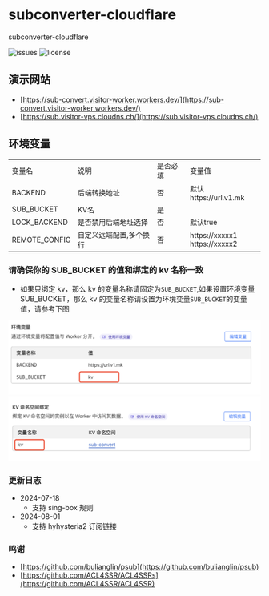 # subconverter-cloudflare

subconverter-cloudflare

<p>
  <img src="https://img.shields.io/github/issues/jwyGithub/subconverter-cloudflare" alt='issues'>
  <img src="https://img.shields.io/github/license/jwyGithub/subconverter-cloudflare" alt='license'>
</p>

## 演示网站

-   [https://sub-convert.visitor-worker.workers.dev/](https://sub-convert.visitor-worker.workers.dev/) <br/>
-   [https://sub.visitor-vps.cloudns.ch/](https://sub.visitor-vps.cloudns.ch/)

## 环境变量

<table>
  <tr>
    <td>变量名</td>
    <td>说明</td>
    <td>是否必填</td>
    <td>变量值</td>
  </tr>
  <tr>
    <td>BACKEND</td>
    <td>后端转换地址</td>
    <td>否</td>
    <td>默认https://url.v1.mk</td>
  </tr>
  <tr>
    <td>SUB_BUCKET</td>
    <td>KV名</td>
    <td>是</td>
    <td></td>
  </tr>
  <tr>
    <td>LOCK_BACKEND</td>
    <td>是否禁用后端地址选择</td>
    <td>否</td>
    <td>默认true</td>
  </tr>
  <tr>
    <td>REMOTE_CONFIG</td>
    <td>自定义远端配置,多个换行</td>
    <td>否</td>
    <td>
        https://xxxxx1<br>
        https://xxxxx2
    </td>
  </tr>
</table>

### 请确保你的 SUB_BUCKET 的值和绑定的 kv 名称一致

-   如果只绑定 kv，那么 kv 的变量名称请固定为`SUB_BUCKET`,如果设置环境变量 SUB_BUCKET，那么 kv 的变量名称请设置为环境变量`SUB_BUCKET`的变量值，请参考下图

![alt text](image.png) ![alt text](image-2.png)

### 更新日志

-   2024-07-18
    -   支持 sing-box 规则
-   2024-08-01
    -   支持 hyhysteria2 订阅链接

### 鸣谢

-   [https://github.com/bulianglin/psub](https://github.com/bulianglin/psub)
-   [https://github.com/ACL4SSR/ACL4SSRs](https://github.com/ACL4SSR/ACL4SSR)

